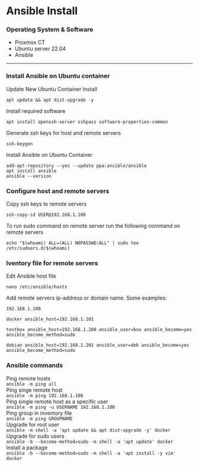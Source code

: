 # Ansible Install

### Operating System & Software
- Proxmox CT
- Ubuntu server 22.04
- Ansible

---

### Install Ansible on Ubuntu container
Update New Ubuntu Container Install
```
apt update && apt dist-upgrade -y
```

Install required software
```
apt install openssh-server sshpass software-properties-common
```

Generate ssh keys for host and remote servers
```
ssh-keygen
```

Install Ansible on Ubuntu Container
```
add-apt-repository --yes --update ppa:ansible/ansible
apt install ansible
ansible --version
```

### Configure host and remote servers
Copy ssh keys to remote servers
```
ssh-copy-id USER@192.168.1.100
```

To run sudo command on remote server run the following command on remote servers
```
echo "$(whoami) ALL=(ALL) NOPASSWD:ALL" | sudo tee /etc/sudoers.d/$(whoami)
```

### Iventory file for remote servers
Edit Ansible host file
```
nano /etc/ansible/hosts
```

Add remote servers ip-address or domain name. Some examples:
```
192.168.1.100
```
```
docker ansible_host=192.168.1.101
```
```
testbox ansible_host=192.168.1.200 ansible_user=box ansible_become=yes ansible_become_method=sudo
```
```
debian ansible_host=192.168.1.201 ansible_user=deb ansible_become=yes ansible_become_method=sudo
```

### Ansible commands
Ping remote hosts\
```ansible -m ping all```\
Ping singe remote host\
```ansible -m ping 192.168.1.100```\
Ping single remote host as a specific user\
```ansible -m ping -u USERNAME 192.168.1.100```\
Ping group in inventory file\
```ansible -m ping GROUPNAME```\
Upgrade for root user\
```ansible -m shell -a 'apt update && apt dist-upgrade -y' docker```\
Upgrade for sudo users\
```ansible -b --become-method=sudo -m shell -a 'apt update' docker```\
Install a package\
```ansible -b --become-method=sudo -m shell -a 'apt install -y vim' docker```
